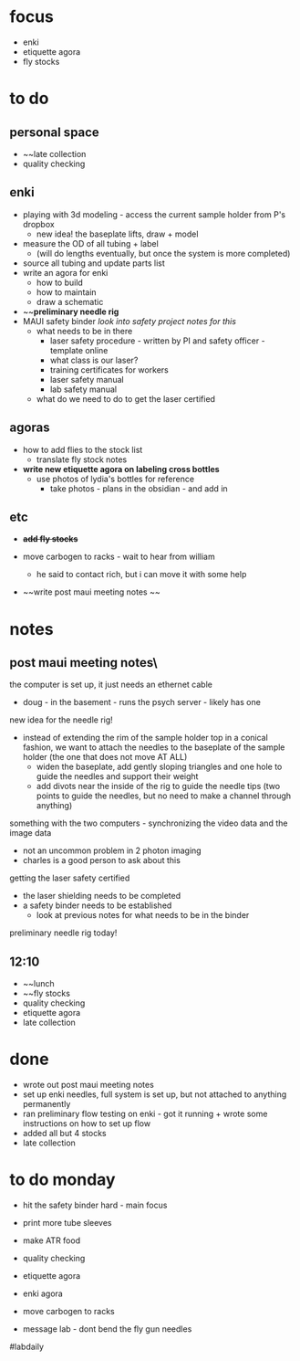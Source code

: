 # focus
- enki
- etiquette agora
- fly stocks
# to do 

## personal space
- ~~late collection
- quality checking
## enki
- playing with 3d modeling - access the current sample holder from P's dropbox
	- new idea! the baseplate lifts, draw + model
- measure the OD of all tubing + label
	- (will do lengths eventually, but once the system is more completed)
- source all tubing and update parts list
- write an agora for enki
	- how to build 
	- how to maintain
	- draw a schematic
- ~~**preliminary needle rig**
- MAUI safety binder *look into safety project notes for this*
	- what needs to be in there
		- laser safety procedure - written by PI and safety officer - template online
		- what class is our laser?
		- training certificates for workers
		- laser safety manual
		- lab safety manual
	- what do we need to do to get the laser certified
	
## agoras
- how to add flies to the stock list
	- translate fly stock notes
- **write new etiquette agora on labeling cross bottles**
	- use photos of lydia's bottles for reference
		- take photos - plans in the obsidian - and add in

## etc
- ~~**add fly stocks**~~
- move carbogen to racks - wait to hear from william
	- he said to contact rich, but i can move it with some help

- ~~write post maui meeting notes ~~
# notes
## post maui meeting notes\
the computer is set up, it just needs an ethernet cable
- doug - in the basement - runs the psych server - likely has one

new idea for the needle rig!
- instead of extending the rim of the sample holder top in a conical fashion, we want to attach the needles to the baseplate of the sample holder (the one that does not move AT ALL) 
	- widen the baseplate, add gently sloping triangles and one hole to guide the needles and support their weight
	- add divots near the inside of the rig to guide the needle tips (two points to guide the needles, but no need to make a channel through anything)

something with the two computers - synchronizing the video data and the image data
- not an uncommon problem in 2 photon imaging
- charles is a good person to ask about this

getting the laser safety certified
- the laser shielding needs to be completed
- a safety binder needs to be established 
	- look at previous notes for what needs to be in the binder

preliminary needle rig today!

## 12:10
- ~~lunch
- ~~fly stocks
- quality checking
- etiquette agora
- late collection
# done
- wrote out post maui meeting notes
- set up enki needles, full system is set up, but not attached to anything permanently 
- ran preliminary flow testing on enki - got it running + wrote some instructions on how to set up flow
- added all but 4 stocks
- late collection
# to do monday
- hit the safety binder hard - main focus

- print more tube sleeves
- make ATR food

- quality checking
- etiquette agora
- enki agora

- move carbogen to racks

- message lab - dont bend the fly gun needles

#labdaily 